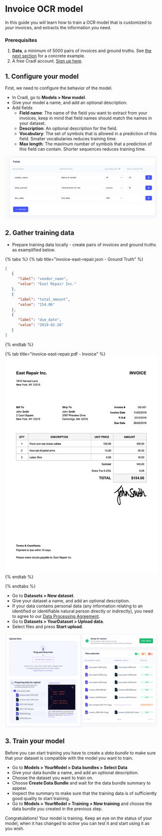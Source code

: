 # Invoice OCR model
In this guide you will learn how to train a OCR model that is customized to *your* invoices, and extracts the information *you* need.

### Prerequisites
1. **Data**, a minimum of 5000 pairs of invoices and ground truths. See [the next section](#2.-gather-training-data) for a concrete example.
2. A free Cradl account. [Sign up here](https://cradl.ai). 
 
## 1. Configure your model
First, we need to configure the behavior of the model. 
 - In Cradl, go to **Models > New model**.
 - Give your model a name, and add an optional description.
 - Add fields
   - **Field name**: The name of the field you want to extract from your invoices, keep in mind that field names should match the names in your dataset.
   - **Description**: An optional description for the field. 
   - **Vocabulary**: The set of symbols that is allowed in a prediction of this field. Smaller vocabularies reduces training time. 
   - **Max length**: The maximum number of symbols that a prediction of this field can contain. Shorter sequences reduces training time.

![Add fields in Cradl](../.gitbook/assets/fields.png)

## 2. Gather training data
- Prepare training data locally - create pairs of invoices and ground truths as examplified below.
     
{% tabs %}
{% tab title="invoice-east-repair.json - Ground Truth" %}
```json
[  
   {    
      "label": "vendor_name",    
      "value": "East Repair Inc."
   },    
   {    
      "label": "total_amount",    
      "value": "154.06"
   },  
   {    
      "label": "due_date",    
      "value": "2019-02-26"
   }
]
```
{% endtab %}

{% tab title="invoice-east-repair.pdf - Invoice" %}
![invoice-east-repair.pdf](../.gitbook/assets/invoice-sample-01.png)
{% endtab %}

{% endtabs %}

- Go to **Datasets > New dataset**.
- Give your dataset a name, and add an optional description. 
- If your data contains personal data (any information relating to an identified or identifiable natural person directly or indirectly), you need to agree to our [Data Processing Agreement](../administration/legal.md). 
- Go to **Datasets > YourDataset > Upload data**.
- Select files and press **Start upload**.
  
![invoice-east-repair.pdf](../.gitbook/assets/upload-documents-cradl.png)

## 3. Train your model
Before you can start training you have to create a *data bundle* to make sure that your dataset is compatible with the model you want to train. 

- Go to **Models > YourModel > Data bundles > Select Data** 
- Give your data bundle a name, and add an optional description.
- Choose the dataset you want to train on.
- Choose **Create Data Bundle** and wait for the data bundle summary to appear.
- Inspect the summary to make sure that the training data is of sufficiently good quality to start training.
- Go to **Models > YourModel > Training > New training** and choose the data bundle you created in the previous step.

Congratulations! Your model is training. Keep an eye on the status of your model, when it has changed to *active* you can test it and start using it as you wish.